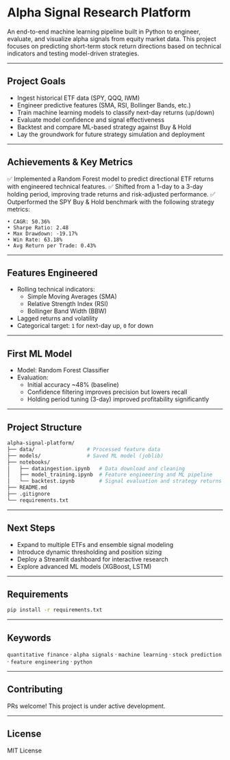 # Alpha Signal Research Platform

An end-to-end machine learning pipeline built in Python to engineer, evaluate, and visualize alpha signals from equity market data. This project focuses on predicting short-term stock return directions based on technical indicators and testing model-driven strategies.

---

## Project Goals
- Ingest historical ETF data (SPY, QQQ, IWM)
- Engineer predictive features (SMA, RSI, Bollinger Bands, etc.)
- Train machine learning models to classify next-day returns (up/down)
- Evaluate model confidence and signal effectiveness
- Backtest and compare ML-based strategy against Buy & Hold
- Lay the groundwork for future strategy simulation and deployment

---

## Achievements & Key Metrics
✅ Implemented a Random Forest model to predict directional ETF returns with engineered technical features. 
✅ Shifted from a 1-day to a 3-day holding period, improving trade returns and risk-adjusted performance. 
✅ Outperformed the SPY Buy & Hold benchmark with the following strategy metrics:

```
• CAGR: 50.36%
• Sharpe Ratio: 2.48
• Max Drawdown: -19.17%
• Win Rate: 63.18%
• Avg Return per Trade: 0.43%
```

---

## Features Engineered
- Rolling technical indicators:
  - Simple Moving Averages (SMA)
  - Relative Strength Index (RSI)
  - Bollinger Band Width (BBW)
- Lagged returns and volatility
- Categorical target: `1` for next-day up, `0` for down

---

## First ML Model
- Model: Random Forest Classifier
- Evaluation:
  - Initial accuracy ~48% (baseline)
  - Confidence filtering improves precision but lowers recall
  - Holding period tuning (3-day) improved profitability significantly

---

## Project Structure
```bash
alpha-signal-platform/
├── data/                 # Processed feature data
├── models/               # Saved ML model (joblib)
├── notebooks/
│   ├── dataingestion.ipynb   # Data download and cleaning
│   ├── model_training.ipynb  # Feature engineering and ML pipeline
│   └── backtest.ipynb        # Signal evaluation and strategy returns
├── README.md
├── .gitignore
└── requirements.txt
```

---

##  Next Steps
- Expand to multiple ETFs and ensemble signal modeling
- Introduce dynamic thresholding and position sizing
- Deploy a Streamlit dashboard for interactive research
- Explore advanced ML models (XGBoost, LSTM)

---

## Requirements
```bash
pip install -r requirements.txt
```

---

## Keywords
`quantitative finance` · `alpha signals` · `machine learning` · `stock prediction` · `feature engineering` · `python`

---

## Contributing
PRs welcome! This project is under active development.

---

## License
MIT License

